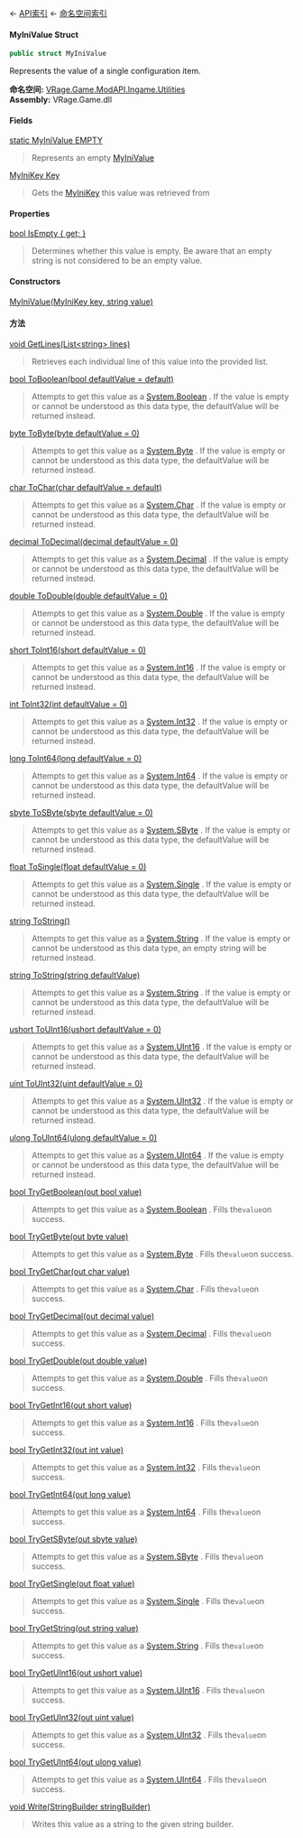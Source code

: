 ← [API索引](Api-Index) ← [命名空间索引](Namespace-Index)

#### MyIniValue Struct

```csharp
public struct MyIniValue
```

Represents the value of a single configuration item.

**命名空间:** [VRage.Game.ModAPI.Ingame.Utilities](VRage.Game.ModAPI.Ingame.Utilities)  
**Assembly:** VRage.Game.dll

#### Fields

[static MyIniValue EMPTY](VRage.Game.ModAPI.Ingame.Utilities.MyIniValue.EMPTY)

> Represents an empty [MyIniValue](VRage.Game.ModAPI.Ingame.Utilities.MyIniValue) 

[MyIniKey Key](VRage.Game.ModAPI.Ingame.Utilities.MyIniValue.Key)

> Gets the [MyIniKey](VRage.Game.ModAPI.Ingame.Utilities.MyIniKey) this value was retrieved from

#### Properties

[bool IsEmpty { get; }](VRage.Game.ModAPI.Ingame.Utilities.MyIniValue.IsEmpty)

> Determines whether this value is empty. Be aware that an empty string is not considered to be an empty value.

#### Constructors

[MyIniValue(MyIniKey key, string value)](VRage.Game.ModAPI.Ingame.Utilities.MyIniValue..ctor)

> 

#### 方法

[void GetLines(List&lt;string&gt; lines)](VRage.Game.ModAPI.Ingame.Utilities.MyIniValue.GetLines)

> Retrieves each individual line of this value into the provided list.

[bool ToBoolean(bool defaultValue = default)](VRage.Game.ModAPI.Ingame.Utilities.MyIniValue.ToBoolean)

> Attempts to get this value as a [System.Boolean](https://docs.microsoft.com/en-us/dotnet/api/system.boolean?view=netframework-4.6) . If the value is empty or cannot be understood as this data type, the defaultValue will be returned instead.

[byte ToByte(byte defaultValue = 0)](VRage.Game.ModAPI.Ingame.Utilities.MyIniValue.ToByte)

> Attempts to get this value as a [System.Byte](https://docs.microsoft.com/en-us/dotnet/api/system.byte?view=netframework-4.6) . If the value is empty or cannot be understood as this data type, the defaultValue will be returned instead.

[char ToChar(char defaultValue = default)](VRage.Game.ModAPI.Ingame.Utilities.MyIniValue.ToChar)

> Attempts to get this value as a [System.Char](https://docs.microsoft.com/en-us/dotnet/api/system.char?view=netframework-4.6) . If the value is empty or cannot be understood as this data type, the defaultValue will be returned instead.

[decimal ToDecimal(decimal defaultValue = 0)](VRage.Game.ModAPI.Ingame.Utilities.MyIniValue.ToDecimal)

> Attempts to get this value as a [System.Decimal](https://docs.microsoft.com/en-us/dotnet/api/system.decimal?view=netframework-4.6) . If the value is empty or cannot be understood as this data type, the defaultValue will be returned instead.

[double ToDouble(double defaultValue = 0)](VRage.Game.ModAPI.Ingame.Utilities.MyIniValue.ToDouble)

> Attempts to get this value as a [System.Double](https://docs.microsoft.com/en-us/dotnet/api/system.double?view=netframework-4.6) . If the value is empty or cannot be understood as this data type, the defaultValue will be returned instead.

[short ToInt16(short defaultValue = 0)](VRage.Game.ModAPI.Ingame.Utilities.MyIniValue.ToInt16)

> Attempts to get this value as a [System.Int16](https://docs.microsoft.com/en-us/dotnet/api/system.int16?view=netframework-4.6) . If the value is empty or cannot be understood as this data type, the defaultValue will be returned instead.

[int ToInt32(int defaultValue = 0)](VRage.Game.ModAPI.Ingame.Utilities.MyIniValue.ToInt32)

> Attempts to get this value as a [System.Int32](https://docs.microsoft.com/en-us/dotnet/api/system.int32?view=netframework-4.6) . If the value is empty or cannot be understood as this data type, the defaultValue will be returned instead.

[long ToInt64(long defaultValue = 0)](VRage.Game.ModAPI.Ingame.Utilities.MyIniValue.ToInt64)

> Attempts to get this value as a [System.Int64](https://docs.microsoft.com/en-us/dotnet/api/system.int64?view=netframework-4.6) . If the value is empty or cannot be understood as this data type, the defaultValue will be returned instead.

[sbyte ToSByte(sbyte defaultValue = 0)](VRage.Game.ModAPI.Ingame.Utilities.MyIniValue.ToSByte)

> Attempts to get this value as a [System.SByte](https://docs.microsoft.com/en-us/dotnet/api/system.sbyte?view=netframework-4.6) . If the value is empty or cannot be understood as this data type, the defaultValue will be returned instead.

[float ToSingle(float defaultValue = 0)](VRage.Game.ModAPI.Ingame.Utilities.MyIniValue.ToSingle)

> Attempts to get this value as a [System.Single](https://docs.microsoft.com/en-us/dotnet/api/system.single?view=netframework-4.6) . If the value is empty or cannot be understood as this data type, the defaultValue will be returned instead.

[string ToString()](VRage.Game.ModAPI.Ingame.Utilities.MyIniValue.ToString)

> Attempts to get this value as a [System.String](https://docs.microsoft.com/en-us/dotnet/api/system.string?view=netframework-4.6) . If the value is empty or cannot be understood as this data type, an empty string will be returned instead.

[string ToString(string defaultValue)](VRage.Game.ModAPI.Ingame.Utilities.MyIniValue.ToString)

> Attempts to get this value as a [System.String](https://docs.microsoft.com/en-us/dotnet/api/system.string?view=netframework-4.6) . If the value is empty or cannot be understood as this data type, the defaultValue will be returned instead.

[ushort ToUInt16(ushort defaultValue = 0)](VRage.Game.ModAPI.Ingame.Utilities.MyIniValue.ToUInt16)

> Attempts to get this value as a [System.UInt16](https://docs.microsoft.com/en-us/dotnet/api/system.uint16?view=netframework-4.6) . If the value is empty or cannot be understood as this data type, the defaultValue will be returned instead.

[uint ToUInt32(uint defaultValue = 0)](VRage.Game.ModAPI.Ingame.Utilities.MyIniValue.ToUInt32)

> Attempts to get this value as a [System.UInt32](https://docs.microsoft.com/en-us/dotnet/api/system.uint32?view=netframework-4.6) . If the value is empty or cannot be understood as this data type, the defaultValue will be returned instead.

[ulong ToUInt64(ulong defaultValue = 0)](VRage.Game.ModAPI.Ingame.Utilities.MyIniValue.ToUInt64)

> Attempts to get this value as a [System.UInt64](https://docs.microsoft.com/en-us/dotnet/api/system.uint64?view=netframework-4.6) . If the value is empty or cannot be understood as this data type, the defaultValue will be returned instead.

[bool TryGetBoolean(out bool value)](VRage.Game.ModAPI.Ingame.Utilities.MyIniValue.TryGetBoolean)

> Attempts to get this value as a [System.Boolean](https://docs.microsoft.com/en-us/dotnet/api/system.boolean?view=netframework-4.6) . Fills the`value`on success.

[bool TryGetByte(out byte value)](VRage.Game.ModAPI.Ingame.Utilities.MyIniValue.TryGetByte)

> Attempts to get this value as a [System.Byte](https://docs.microsoft.com/en-us/dotnet/api/system.byte?view=netframework-4.6) . Fills the`value`on success.

[bool TryGetChar(out char value)](VRage.Game.ModAPI.Ingame.Utilities.MyIniValue.TryGetChar)

> Attempts to get this value as a [System.Char](https://docs.microsoft.com/en-us/dotnet/api/system.char?view=netframework-4.6) . Fills the`value`on success.

[bool TryGetDecimal(out decimal value)](VRage.Game.ModAPI.Ingame.Utilities.MyIniValue.TryGetDecimal)

> Attempts to get this value as a [System.Decimal](https://docs.microsoft.com/en-us/dotnet/api/system.decimal?view=netframework-4.6) . Fills the`value`on success.

[bool TryGetDouble(out double value)](VRage.Game.ModAPI.Ingame.Utilities.MyIniValue.TryGetDouble)

> Attempts to get this value as a [System.Double](https://docs.microsoft.com/en-us/dotnet/api/system.double?view=netframework-4.6) . Fills the`value`on success.

[bool TryGetInt16(out short value)](VRage.Game.ModAPI.Ingame.Utilities.MyIniValue.TryGetInt16)

> Attempts to get this value as a [System.Int16](https://docs.microsoft.com/en-us/dotnet/api/system.int16?view=netframework-4.6) . Fills the`value`on success.

[bool TryGetInt32(out int value)](VRage.Game.ModAPI.Ingame.Utilities.MyIniValue.TryGetInt32)

> Attempts to get this value as a [System.Int32](https://docs.microsoft.com/en-us/dotnet/api/system.int32?view=netframework-4.6) . Fills the`value`on success.

[bool TryGetInt64(out long value)](VRage.Game.ModAPI.Ingame.Utilities.MyIniValue.TryGetInt64)

> Attempts to get this value as a [System.Int64](https://docs.microsoft.com/en-us/dotnet/api/system.int64?view=netframework-4.6) . Fills the`value`on success.

[bool TryGetSByte(out sbyte value)](VRage.Game.ModAPI.Ingame.Utilities.MyIniValue.TryGetSByte)

> Attempts to get this value as a [System.SByte](https://docs.microsoft.com/en-us/dotnet/api/system.sbyte?view=netframework-4.6) . Fills the`value`on success.

[bool TryGetSingle(out float value)](VRage.Game.ModAPI.Ingame.Utilities.MyIniValue.TryGetSingle)

> Attempts to get this value as a [System.Single](https://docs.microsoft.com/en-us/dotnet/api/system.single?view=netframework-4.6) . Fills the`value`on success.

[bool TryGetString(out string value)](VRage.Game.ModAPI.Ingame.Utilities.MyIniValue.TryGetString)

> Attempts to get this value as a [System.String](https://docs.microsoft.com/en-us/dotnet/api/system.string?view=netframework-4.6) . Fills the`value`on success.

[bool TryGetUInt16(out ushort value)](VRage.Game.ModAPI.Ingame.Utilities.MyIniValue.TryGetUInt16)

> Attempts to get this value as a [System.UInt16](https://docs.microsoft.com/en-us/dotnet/api/system.uint16?view=netframework-4.6) . Fills the`value`on success.

[bool TryGetUInt32(out uint value)](VRage.Game.ModAPI.Ingame.Utilities.MyIniValue.TryGetUInt32)

> Attempts to get this value as a [System.UInt32](https://docs.microsoft.com/en-us/dotnet/api/system.uint32?view=netframework-4.6) . Fills the`value`on success.

[bool TryGetUInt64(out ulong value)](VRage.Game.ModAPI.Ingame.Utilities.MyIniValue.TryGetUInt64)

> Attempts to get this value as a [System.UInt64](https://docs.microsoft.com/en-us/dotnet/api/system.uint64?view=netframework-4.6) . Fills the`value`on success.

[void Write(StringBuilder stringBuilder)](VRage.Game.ModAPI.Ingame.Utilities.MyIniValue.Write)

> Writes this value as a string to the given string builder.

